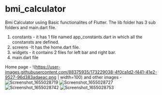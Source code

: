 # bmi_calculator

Bmi Calculator usiing Basic functionalites of Flutter.
The lib folder has 3 sub folders and main.dart file.
1. constants - it has 1 file named app_constants.dart in which all the constansts are defined.
2. screens -It has the home.dart file.
3. widgets - it contains 2 files for left bar and right bar.
4. main.dart file

Home page -
!(https://user-images.githubusercontent.com/88375935/173229038-4f0ca1d2-f441-41e2-9527-96d383adaeac.png | width=100)
and other images -![Screenshot_1655028719](https://user-images.githubusercontent.com/88375935/173229061-226dd3e2-4a0b-48b8-86e0-f083ffeefbca.png)
![Screenshot_1655028727](https://user-images.githubusercontent.com/88375935/173229064-c93d0d13-cf4f-49a6-9ce5-6881d0406095.png)
![Screenshot_1655028742](https://user-images.githubusercontent.com/88375935/173229068-7d0613d0-ed62-41e9-b2ba-45f767441882.png)
![Screenshot_1655028753](https://user-images.githubusercontent.com/88375935/173229070-158cbec3-bc49-46b5-8cf6-09c26a080219.png)

